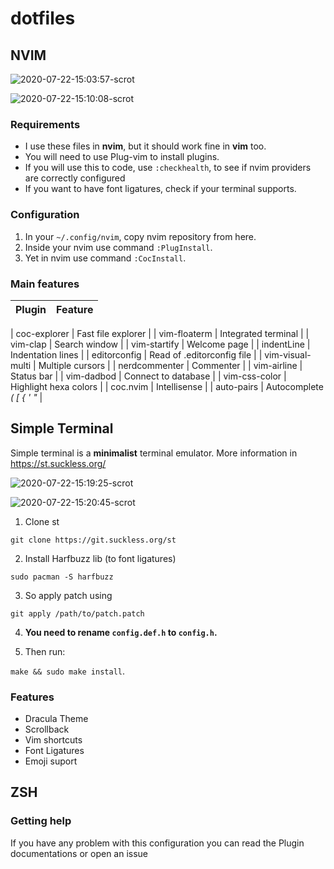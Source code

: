 # dotfiles

## NVIM

![2020-07-22-15:03:57-scrot](https://user-images.githubusercontent.com/53794049/88214114-03a71700-cc30-11ea-941a-31f893a2f93e.png)

![2020-07-22-15:10:08-scrot](https://user-images.githubusercontent.com/53794049/88214053-ef631a00-cc2f-11ea-8637-ec37533d2c7c.png)

### Requirements

- I use these files in **nvim**, but it should work fine in **vim** too.
- You will need to use Plug-vim to install plugins.
- If you will use this to code, use ```:checkhealth```, to see if nvim providers are correctly configured
- If you want to have font ligatures, check if your terminal supports.

### Configuration

1. In your ``` ~/.config/nvim ```, copy nvim repository from here.
2. Inside your nvim use command ``` :PlugInstall ```.
3. Yet in nvim use command ```:CocInstall```.

### Main features

|      Plugin      |           Feature          |
|:----------------:|:--------------------------:|

|   coc-explorer   |     Fast file explorer     |
|   vim-floaterm   |     Integrated terminal    |
|     vim-clap     |        Search window       |
|   vim-startify   |        Welcome page        |
|    indentLine    |      Indentation lines     |
|   editorconfig   | Read of .editorconfig file |
| vim-visual-multi |      Multiple cursors      |
|   nerdcommenter  |          Commenter         |
|    vim-airline   |         Status bar         |
|    vim-dadbod    |     Connect to database    |
|   vim-css-color  |    Highlight hexa colors   |
|     coc.nvim     |        Intellisense        |
|    auto-pairs    |  Autocomplete _( [ { ' "_  |

## Simple Terminal

Simple terminal is a **minimalist** terminal emulator. More information in https://st.suckless.org/

![2020-07-22-15:19:25-scrot](https://user-images.githubusercontent.com/53794049/88213491-3270bd80-cc2f-11ea-9ae9-6a8d486a31fa.png)

![2020-07-22-15:20:45-scrot](https://user-images.githubusercontent.com/53794049/88213744-854a7500-cc2f-11ea-96c3-78a1366c3c0a.png)

1. Clone st

```git clone https://git.suckless.org/st```

2. Install Harfbuzz lib (to font ligatures)

```sudo pacman -S harfbuzz```

3. So apply patch using

```git apply /path/to/patch.patch```

4. **You need to rename ```config.def.h``` to ```config.h```.**

5. Then run: 

```make && sudo make install```.

### Features
- Dracula Theme
- Scrollback
- Vim shortcuts
- Font Ligatures
- Emoji suport

## ZSH

### Getting help

If you have any problem with this configuration you can read the Plugin documentations or open an issue
